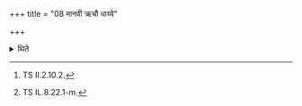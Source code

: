 +++
title = "08 मानवी ऋचौ धाय्ये"

+++

<details><summary>थिते</summary>

8. When it is said, “One should make two Manu-verses as “dhāyyās” (verses to be inserted)[^1] (in the Sāmidhenī-verse)" (it means that) two out of (the three) which begin with maksu devavatāḥ[^2] (are to be used).  

[^1]: TS II.2.10.2.  

[^2]: TS IL.8.22.1-m.  
</details>
